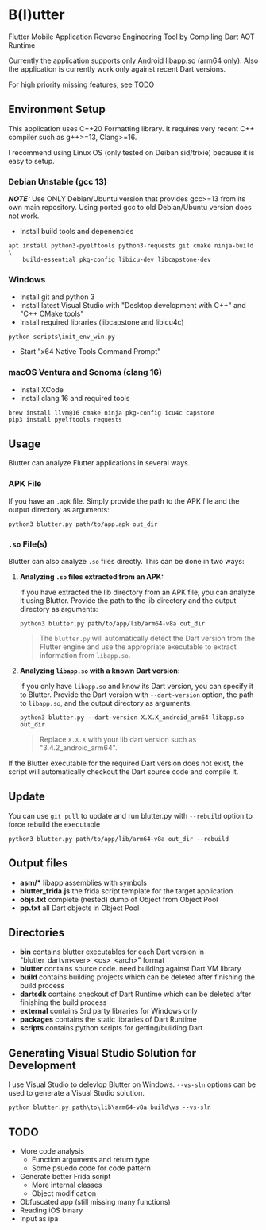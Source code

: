 # B(l)utter
Flutter Mobile Application Reverse Engineering Tool by Compiling Dart AOT Runtime

Currently the application supports only Android libapp.so (arm64 only).
Also the application is currently work only against recent Dart versions.

For high priority missing features, see [TODO](#todo)


## Environment Setup
This application uses C++20 Formatting library. It requires very recent C++ compiler such as g++>=13, Clang>=16.

I recommend using Linux OS (only tested on Deiban sid/trixie) because it is easy to setup.

### Debian Unstable (gcc 13)
**_NOTE:_**
Use ONLY Debian/Ubuntu version that provides gcc>=13 from its own main repository.
Using ported gcc to old Debian/Ubuntu version does not work.

- Install build tools and depenencies
```
apt install python3-pyelftools python3-requests git cmake ninja-build \
    build-essential pkg-config libicu-dev libcapstone-dev
```

### Windows
- Install git and python 3
- Install latest Visual Studio with "Desktop development with C++" and "C++ CMake tools"
- Install required libraries (libcapstone and libicu4c)
```
python scripts\init_env_win.py
```
- Start "x64 Native Tools Command Prompt"

### macOS Ventura and Sonoma (clang 16)
- Install XCode
- Install clang 16 and required tools
```
brew install llvm@16 cmake ninja pkg-config icu4c capstone
pip3 install pyelftools requests
```

## Usage
Blutter can analyze Flutter applications in several ways.

### APK File
If you have an `.apk` file. Simply provide the path to the APK file and the output directory as arguments:
```shell
python3 blutter.py path/to/app.apk out_dir
```

### `.so` File(s)
Blutter can also analyze `.so` files directly. This can be done in two ways:

1. **Analyzing `.so` files extracted from an APK:**

    If you have extracted the lib directory from an APK file, you can analyze it using Blutter. Provide the path to the lib directory and the output directory as arguments:
    ```shell
    python3 blutter.py path/to/app/lib/arm64-v8a out_dir
    ```
    > The `blutter.py` will automatically detect the Dart version from the Flutter engine and use the appropriate executable to extract information from `libapp.so`.

2. **Analyzing `libapp.so` with a known Dart version:**

    If you only have `libapp.so` and know its Dart version, you can specify it to Blutter. Provide the Dart version with `--dart-version` option, the path to `libapp.so`, and the output directory as arguments:
    ```shell
    python3 blutter.py --dart-version X.X.X_android_arm64 libapp.so out_dir
    ```
    > Replace `X.X.X` with your lib dart version such as "3.4.2_android_arm64". 


If the Blutter executable for the required Dart version does not exist, the script will automatically checkout the Dart source code and compile it.

## Update
You can use ```git pull``` to update and run blutter.py with ```--rebuild``` option to force rebuild the executable
```
python3 blutter.py path/to/app/lib/arm64-v8a out_dir --rebuild
```

## Output files
- **asm/\*** libapp assemblies with symbols
- **blutter_frida.js** the frida script template for the target application
- **objs.txt** complete (nested) dump of Object from Object Pool
- **pp.txt** all Dart objects in Object Pool


## Directories
- **bin** contains blutter executables for each Dart version in "blutter_dartvm\<ver\>\_\<os\>\_\<arch\>" format
- **blutter** contains source code. need building against Dart VM library
- **build** contains building projects which can be deleted after finishing the build process
- **dartsdk** contains checkout of Dart Runtime which can be deleted after finishing the build process
- **external** contains 3rd party libraries for Windows only
- **packages** contains the static libraries of Dart Runtime
- **scripts** contains python scripts for getting/building Dart


## Generating Visual Studio Solution for Development
I use Visual Studio to delevlop Blutter on Windows. ```--vs-sln``` options can be used to generate a Visual Studio solution.
```
python blutter.py path\to\lib\arm64-v8a build\vs --vs-sln
```

## TODO
- More code analysis
  - Function arguments and return type
  - Some psuedo code for code pattern
- Generate better Frida script
  - More internal classes
  - Object modification
- Obfuscated app (still missing many functions)
- Reading iOS binary
- Input as ipa
